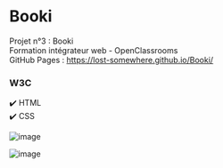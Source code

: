 # Booki

Projet n°3 : Booki  
Formation intégrateur web - OpenClassrooms  
GitHub Pages : https://lost-somewhere.github.io/Booki/

### W3C
:heavy_check_mark: HTML  
:heavy_check_mark: CSS

![image](https://user-images.githubusercontent.com/112488355/221416421-9a291726-c561-4a04-9034-a78eb484656c.png)

![image](https://user-images.githubusercontent.com/112488355/219948043-83e13851-c756-493f-88da-19478fe479f1.png)
